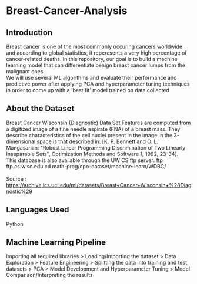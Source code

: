 # Breast-Cancer-Analysis
## Introduction
Breast cancer is one of the most commonly occuring cancers worldwide and according to global statistics, it reperesents a very high percentage of cancer-related deaths.
In this repository, our goal is to build a machine learning model that can differentiate benign breast cancer lumps from the malignant ones
<br />
We will use several ML algorithms and evaluate their performance and predictive power after applying PCA and hyperparameter tuning techniques in order to come up with a 'best fit' model trained on data collected 
<br />
## About the Dataset
Breast Cancer Wisconsin (Diagnostic) Data Set 
Features are computed from a digitized image of a fine needle aspirate (FNA) of a breast mass. They describe characteristics of the cell nuclei present in the image. n the 3-dimensional space is that described in: [K. P. Bennett and O. L. Mangasarian: "Robust Linear Programming Discrimination of Two Linearly Inseparable Sets", Optimization Methods and Software 1, 1992, 23-34].
<br />
This database is also available through the UW CS ftp server: ftp ftp.cs.wisc.edu cd math-prog/cpo-dataset/machine-learn/WDBC/
<br />
<br />
Source : https://archive.ics.uci.edu/ml/datasets/Breast+Cancer+Wisconsin+%28Diagnostic%29
<br />
## Languages Used
Python
<br />
## Machine Learning Pipeline
Importing all required libraries > Loading/Importing the dataset > Data Exploration > Feature Engineering > Splitting the data into training and test datasets > PCA > Model Development and Hyperparameter Tuning > Model Comparison/Interpreting the results
